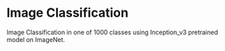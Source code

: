 # Image Classification
Image Classification in one of 1000 classes using Inception_v3 pretrained model on ImageNet.
